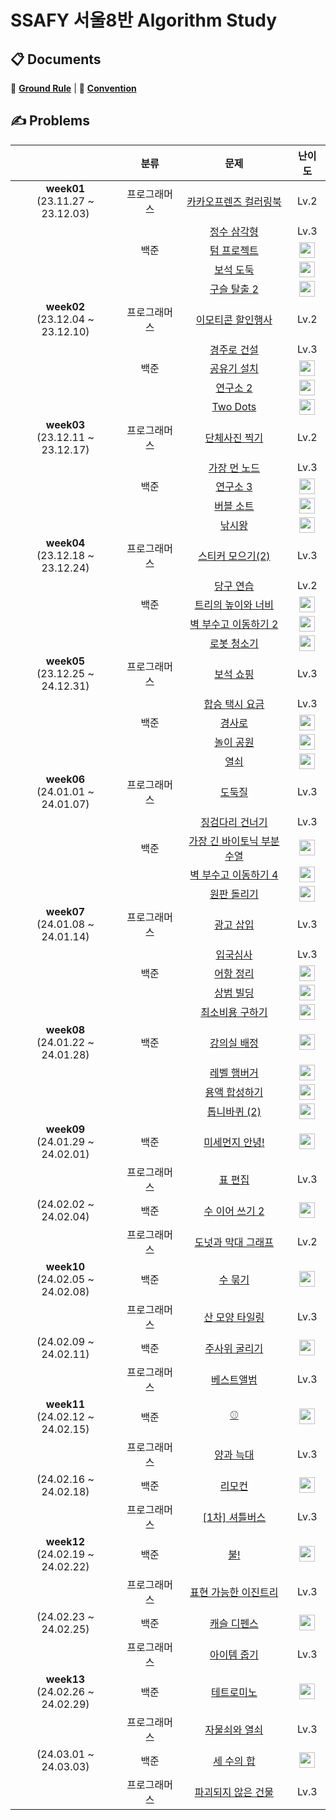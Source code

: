 # SSAFY 서울8반 Algorithm Study

## 📋 Documents

📏 [**Ground Rule**](https://github.com/nijesmik/algo-study-season-2/wiki#-ground-rule) | 🤝 [**Convention**](https://github.com/nijesmik/algo-study-season-2/wiki/%F0%9F%A4%9D-Convention)

## ✍️ Problems

|     | 분류 | 문제 | 난이도 |
| :-: | :-: | :-: | :--: |
| **week01** <br> (23.11.27 ~ 23.12.03) | 프로그래머스 | [카카오프렌즈 컬러링북](https://school.programmers.co.kr/learn/courses/30/lessons/1829) | Lv.2 |
| |     | [정수 삼각형](https://school.programmers.co.kr/learn/courses/30/lessons/43105) | Lv.3 |
| | 백준 | [텀 프로젝트](https://www.acmicpc.net/problem/9466) | <img src="https://static.solved.ac/tier_small/13.svg" height="25" align="center"/> |
| |     | [보석 도둑](https://www.acmicpc.net/problem/1202) | <img src="https://static.solved.ac/tier_small/14.svg" height="25" align="center"/> |
| |     | [구슬 탈출 2](https://www.acmicpc.net/problem/13460) | <img src="https://static.solved.ac/tier_small/15.svg" height="25" align="center"/> |
| **week02** <br> (23.12.04 ~ 23.12.10) | 프로그래머스 | [이모티콘 할인행사](https://school.programmers.co.kr/learn/courses/30/lessons/150368) | Lv.2 |
| |     | [경주로 건설](https://school.programmers.co.kr/learn/courses/30/lessons/67259) | Lv.3 |
| | 백준 | [공유기 설치](https://www.acmicpc.net/problem/2110) | <img src="https://static.solved.ac/tier_small/12.svg" height="25" align="center"/> |
| |     | [연구소 2](https://www.acmicpc.net/problem/17141) | <img src="https://static.solved.ac/tier_small/12.svg" height="25" align="center"/> |
| |     | [Two Dots](https://www.acmicpc.net/problem/16929) | <img src="https://static.solved.ac/tier_small/12.svg" height="25" align="center"/> |
| **week03** <br> (23.12.11 ~ 23.12.17) | 프로그래머스 | [단체사진 찍기](https://school.programmers.co.kr/learn/courses/30/lessons/1835) | Lv.2 |
| |     | [가장 먼 노드](https://school.programmers.co.kr/learn/courses/30/lessons/49189) | Lv.3 |
| | 백준 | [연구소 3](https://www.acmicpc.net/problem/17142) | <img src="https://static.solved.ac/tier_small/13.svg" height="25" align="center"/> |
| |     | [버블 소트](https://www.acmicpc.net/problem/1377) | <img src="https://static.solved.ac/tier_small/14.svg" height="25" align="center"/> |
| |     | [낚시왕](https://www.acmicpc.net/problem/17143) | <img src="https://static.solved.ac/tier_small/15.svg" height="25" align="center"/> |
| **week04** <br> (23.12.18 ~ 23.12.24) | 프로그래머스 | [스티커 모으기(2)](https://school.programmers.co.kr/learn/courses/30/lessons/12971) | Lv.3 |
| |     | [당구 연습](https://school.programmers.co.kr/learn/courses/30/lessons/169198) | Lv.2 |
| | 백준 | [트리의 높이와 너비](https://www.acmicpc.net/problem/2250) | <img src="https://static.solved.ac/tier_small/14.svg" height="25" align="center"/> |
| |     | [벽 부수고 이동하기 2](https://www.acmicpc.net/problem/14442) | <img src="https://static.solved.ac/tier_small/13.svg" height="25" align="center"/> |
| |     | [로봇 청소기](https://www.acmicpc.net/problem/4991) | <img src="https://static.solved.ac/tier_small/15.svg" height="25" align="center"/> |
| **week05** <br> (23.12.25 ~ 24.12.31) | 프로그래머스 | [보석 쇼핑](https://school.programmers.co.kr/learn/courses/30/lessons/67258) | Lv.3 |
| |     | [합승 택시 요금](https://school.programmers.co.kr/learn/courses/30/lessons/72413) | Lv.3 |
| | 백준 | [경사로](https://www.acmicpc.net/problem/14890) | <img src="https://static.solved.ac/tier_small/13.svg" height="25" align="center"/> |
| |     | [놀이 공원](https://www.acmicpc.net/problem/1561) | <img src="https://static.solved.ac/tier_small/14.svg" height="25" align="center"/> |
| |     | [열쇠](https://www.acmicpc.net/problem/9328) | <img src="https://static.solved.ac/tier_small/15.svg" height="25" align="center"/> |
| **week06** <br> (24.01.01 ~ 24.01.07) | 프로그래머스 | [도둑질](https://school.programmers.co.kr/learn/courses/30/lessons/42897) | Lv.3 |
| |     | [징검다리 건너기](https://school.programmers.co.kr/learn/courses/30/lessons/64062) | Lv.3 |
| | 백준 | [가장 긴 바이토닉 부분 수열](https://www.acmicpc.net/problem/11054) | <img src="https://static.solved.ac/tier_small/12.svg" height="25" align="center"/> |
| |     | [벽 부수고 이동하기 4](https://www.acmicpc.net/problem/16946) | <img src="https://static.solved.ac/tier_small/14.svg" height="25" align="center"/> |
| |     | [원판 돌리기](https://www.acmicpc.net/problem/17822) | <img src="https://static.solved.ac/tier_small/14.svg" height="25" align="center"/> |
| **week07** <br> (24.01.08 ~ 24.01.14) | 프로그래머스 | [광고 삽입](https://school.programmers.co.kr/learn/courses/30/lessons/72414) | Lv.3 |
| |     | [입국심사](https://school.programmers.co.kr/learn/courses/30/lessons/43238) | Lv.3 |
| | 백준 | [어항 정리](https://www.acmicpc.net/problem/23291) | <img src="https://static.solved.ac/tier_small/16.svg" height="25" align="center"/> |
| |     | [상범 빌딩](https://www.acmicpc.net/problem/6593) | <img src="https://static.solved.ac/tier_small/11.svg" height="25" align="center"/> |
| |     | [최소비용 구하기](https://www.acmicpc.net/problem/1916) | <img src="https://static.solved.ac/tier_small/11.svg" height="25" align="center"/> |
| **week08** <br> (24.01.22 ~ 24.01.28) | 백준 | [강의실 배정](https://www.acmicpc.net/problem/11000) | <img src="https://static.solved.ac/tier_small/11.svg" height="25" align="center"/> |
| |     | [레벨 햄버거](https://www.acmicpc.net/problem/16974) | <img src="https://static.solved.ac/tier_small/11.svg" height="25" align="center"/> |
| |     | [용액 합성하기](https://www.acmicpc.net/problem/14921) | <img src="https://static.solved.ac/tier_small/11.svg" height="25" align="center"/> |
| |     | [톱니바퀴 (2)](https://www.acmicpc.net/problem/15662) | <img src="https://static.solved.ac/tier_small/11.svg" height="25" align="center"/> |
| **week09** <br> (24.01.29 ~ 24.02.01) | 백준 | [미세먼지 안녕!](https://www.acmicpc.net/problem/17144) | <img src="https://static.solved.ac/tier_small/12.svg" height="25" align="center"/> |
| | 프로그래머스 | [표 편집](https://school.programmers.co.kr/learn/courses/30/lessons/81303) | Lv.3 |
| (24.02.02 ~ 24.02.04) | 백준 | [수 이어 쓰기 2](https://www.acmicpc.net/problem/1790) | <img src="https://static.solved.ac/tier_small/11.svg" height="25" align="center"/> |
| | 프로그래머스 | [도넛과 막대 그래프](https://school.programmers.co.kr/learn/courses/30/lessons/258711) | Lv.2 |
| **week10** <br> (24.02.05 ~ 24.02.08) | 백준 | [수 묶기](https://www.acmicpc.net/problem/1744) | <img src="https://static.solved.ac/tier_small/12.svg" height="25" align="center"/> |
| | 프로그래머스 | [산 모양 타일링](https://school.programmers.co.kr/learn/courses/30/lessons/258705) | Lv.3 |
| (24.02.09 ~ 24.02.11) | 백준 | [주사위 굴리기](https://www.acmicpc.net/problem/14499) | <img src="https://static.solved.ac/tier_small/12.svg" height="25" align="center"/> |
| | 프로그래머스 | [베스트앨범](https://school.programmers.co.kr/learn/courses/30/lessons/42579) | Lv.3 |
| **week11** <br> (24.02.12 ~ 24.02.15) | 백준 | [⚾](https://www.acmicpc.net/problem/17281) | <img src="https://static.solved.ac/tier_small/12.svg" height="25" align="center"/> |
| | 프로그래머스 | [양과 늑대](https://school.programmers.co.kr/learn/courses/30/lessons/92343) | Lv.3 |
| (24.02.16 ~ 24.02.18) | 백준 | [리모컨](https://www.acmicpc.net/problem/1107) | <img src="https://static.solved.ac/tier_small/11.svg" height="25" align="center"/> |
| | 프로그래머스 | [[1차] 셔틀버스](https://school.programmers.co.kr/learn/courses/30/lessons/17678) | Lv.3 |
| **week12** <br> (24.02.19 ~ 24.02.22) | 백준 | [불!](https://www.acmicpc.net/problem/4179) | <img src="https://static.solved.ac/tier_small/12.svg" height="25" align="center"/> |
| | 프로그래머스 | [표현 가능한 이진트리](https://school.programmers.co.kr/learn/courses/30/lessons/150367) | Lv.3 |
| (24.02.23 ~ 24.02.25) | 백준 | [캐슬 디펜스](https://www.acmicpc.net/problem/17135) | <img src="https://static.solved.ac/tier_small/13.svg" height="25" align="center"/> |
| | 프로그래머스 | [아이템 줍기](https://school.programmers.co.kr/learn/courses/30/lessons/87694) | Lv.3 |
| **week13** <br> (24.02.26 ~ 24.02.29) | 백준 | [테트로미노](https://www.acmicpc.net/problem/14500) | <img src="https://static.solved.ac/tier_small/12.svg" height="25" align="center"/> |
| | 프로그래머스 | [자물쇠와 열쇠](https://school.programmers.co.kr/learn/courses/30/lessons/60059) | Lv.3 |
| (24.03.01 ~ 24.03.03) | 백준 | [세 수의 합](https://www.acmicpc.net/problem/2295) | <img src="https://static.solved.ac/tier_small/12.svg" height="25" align="center"/> |
| | 프로그래머스 | [파괴되지 않은 건물](https://school.programmers.co.kr/learn/courses/30/lessons/92344) | Lv.3 |

<!-- problem table template

| **week❓** <br> (24.❓.❓ ~ 24.❓.❓) | 백준 | [❓제목](https://www.acmicpc.net/problem/❓) | <img src="https://static.solved.ac/tier_small/❓.svg" height="25" align="center"/> |
| | 프로그래머스 | [❓제목](❓링크) | Lv.❓ |
| (24.❓.❓ ~ 24.❓.❓) | 백준 | [❓제목](https://www.acmicpc.net/problem/❓) | <img src="https://static.solved.ac/tier_small/❓.svg" height="25" align="center"/> |
| | 프로그래머스 | [❓제목](❓링크) | Lv.❓ |

-->
